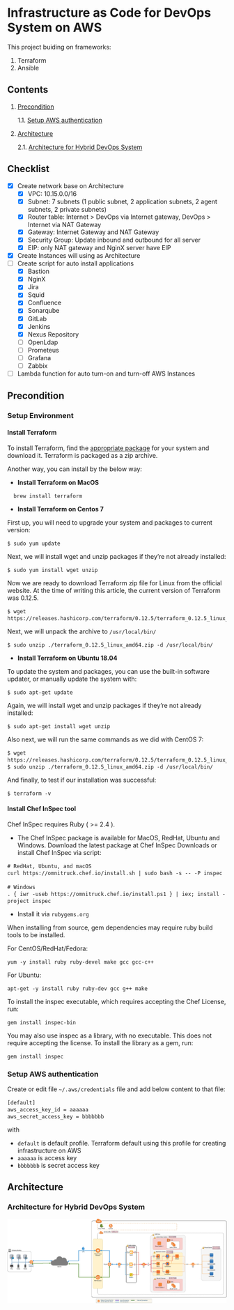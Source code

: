 # Infrastructure as Code for DevOps System on AWS

This project buiding on frameworks:
1. Terraform
2. Ansible

## Contents
  1.  [Precondition](#Precondition)

      1.1. [Setup AWS authentication](#Setup-AWS-authentication)

  2.  [Architecture](#Architecture)

      2.1. [Architecture for Hybrid DevOps System](#Architecture-for-Hybrid-DevOps-System)

## Checklist

  - [x] Create network base on Architecture
    - [x] VPC: 10.15.0.0/16
    - [x] Subnet: 7 subnets (1 public subnet, 2 application subnets, 2 agent subnets, 2 private subnets)
    - [x] Router table: Internet > DevOps via Internet gateway, DevOps > Internet via NAT Gateway
    - [x] Gateway: Internet Gateway and NAT Gateway
    - [x] Security Group: Update inbound and outbound for all server
    - [x] EIP: only NAT gateway and NginX server have EIP
  - [x] Create Instances will using as Architecture
  - [ ] Create script for auto install applications
    - [x] Bastion
    - [x] NginX
    - [x] Jira
    - [x] Squid
    - [x] Confluence
    - [x] Sonarqube
    - [x] GitLab
    - [x] Jenkins
    - [x] Nexus Repository
    - [ ] OpenLdap
    - [ ] Prometeus
    - [ ] Grafana
    - [ ] Zabbix
  - [ ] Lambda function for auto turn-on and turn-off AWS Instances

## Precondition

### Setup Environment

#### Install Terraform
To install Terraform, find the [appropriate package](https://www.terraform.io/downloads.html) for your system and download it. Terraform is packaged as a zip archive.

Another way, you can install by the below way:
* **Install Terraform on MacOS**
```
  brew install terraform
```

* **Install Terraform on Centos 7**

First up, you will need to upgrade your system and packages to current version:
```
$ sudo yum update
```

Next, we will install wget and unzip packages if they’re not already installed:

```
$ sudo yum install wget unzip
```

Now we are ready to download Terraform zip file for Linux from the official website. At the time of writing this article, the current version of Terraform was 0.12.5.

```
$ wget https://releases.hashicorp.com/terraform/0.12.5/terraform_0.12.5_linux_amd64.zip
```

Next, we will unpack the archive to `/usr/local/bin/`

```
$ sudo unzip ./terraform_0.12.5_linux_amd64.zip -d /usr/local/bin/
```

* **Install Terraform on Ubuntu 18.04**

To update the system and packages, you can use the built-in software updater, or manually update the system with:

```
$ sudo apt-get update
```

Again, we will install wget and unzip packages if they’re not already installed:

```
$ sudo apt-get install wget unzip
```

Also next, we will run the same commands as we did with CentOS 7:

```
$ wget https://releases.hashicorp.com/terraform/0.12.5/terraform_0.12.5_linux_amd64.zip
$ sudo unzip ./terraform_0.12.5_linux_amd64.zip -d /usr/local/bin/
```

And finally, to test if our installation was successful:
```
$ terraform -v
```

#### Install Chef InSpec tool

Chef InSpec requires Ruby ( >= 2.4 ).

* The Chef InSpec package is available for MacOS, RedHat, Ubuntu and Windows. Download the latest package at Chef InSpec Downloads or install Chef InSpec via script:

```
# RedHat, Ubuntu, and macOS
curl https://omnitruck.chef.io/install.sh | sudo bash -s -- -P inspec

# Windows
. { iwr -useb https://omnitruck.chef.io/install.ps1 } | iex; install -project inspec
```

* Install it via `rubygems.org`

When installing from source, gem dependencies may require ruby build tools to be installed.

For CentOS/RedHat/Fedora:

```
yum -y install ruby ruby-devel make gcc gcc-c++
```

For Ubuntu:

```
apt-get -y install ruby ruby-dev gcc g++ make
```

To install the inspec executable, which requires accepting the Chef License, run:

```
gem install inspec-bin
```

You may also use inspec as a library, with no executable. This does not require accepting the license. To install the library as a gem, run:

```
gem install inspec
```

### Setup AWS authentication

Create or edit file `~/.aws/credentials` file and add below content to that file:

```
[default]
aws_access_key_id = aaaaaa
aws_secret_access_key = bbbbbbb
```

with 
 - `default` is default profile. Terraform default using this profile for creating infrastructure on AWS
 - `aaaaaa` is access key
 - `bbbbbbb` is secret access key

## Architecture

### Architecture for Hybrid DevOps System

![DevOps_AWS_Detail_Architecture](./docs/images/DevOps_AWS_Hybrid-Detail.jpg)

